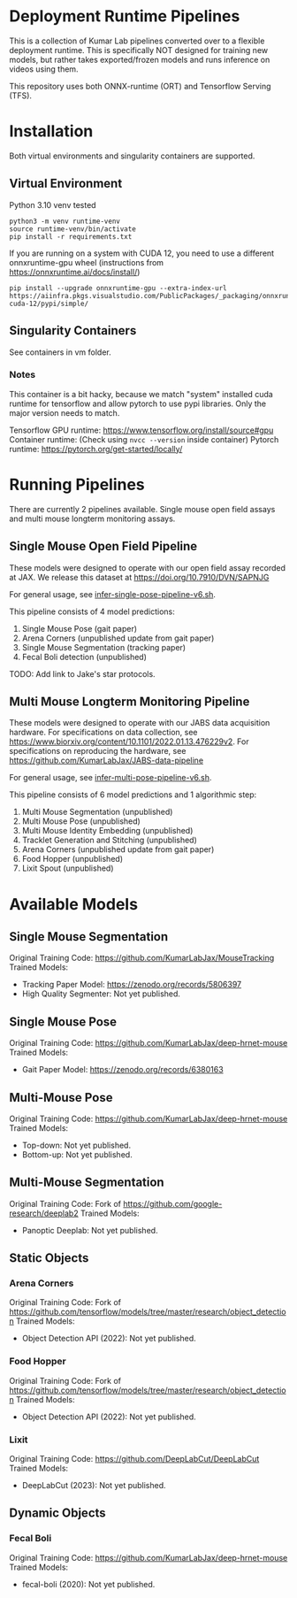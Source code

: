 # Deployment Runtime Pipelines

This is a collection of Kumar Lab pipelines converted over to a flexible deployment runtime.
This is specifically NOT designed for training new models, but rather takes exported/frozen models and runs inference on videos using them.

This repository uses both ONNX-runtime (ORT) and Tensorflow Serving (TFS).

# Installation

Both virtual environments and singularity containers are supported.

## Virtual Environment

Python 3.10 venv tested

```
python3 -m venv runtime-venv
source runtime-venv/bin/activate
pip install -r requirements.txt
```

If you are running on a system with CUDA 12, you need to use a different onnxruntime-gpu wheel (instructions from https://onnxruntime.ai/docs/install/)

```
pip install --upgrade onnxruntime-gpu --extra-index-url https://aiinfra.pkgs.visualstudio.com/PublicPackages/_packaging/onnxruntime-cuda-12/pypi/simple/
```

## Singularity Containers

See containers in vm folder.

### Notes

This container is a bit hacky, because we match "system" installed cuda runtime for tensorflow and allow pytorch to use pypi libraries. Only the major version needs to match.

Tensorflow GPU runtime: https://www.tensorflow.org/install/source#gpu
Container runtime: (Check using `nvcc --version` inside container)
Pytorch runtime: https://pytorch.org/get-started/locally/

# Running Pipelines

There are currently 2 pipelines available. Single mouse open field assays and multi mouse longterm monitoring assays.

## Single Mouse Open Field Pipeline

These models were designed to operate with our open field assay recorded at JAX. We release this dataset at https://doi.org/10.7910/DVN/SAPNJG

For general usage, see [infer-single-pose-pipeline-v6.sh](infer-single-pose-pipeline.sh).

This pipeline consists of 4 model predictions:
1. Single Mouse Pose (gait paper)
2. Arena Corners (unpublished update from gait paper)
3. Single Mouse Segmentation (tracking paper)
4. Fecal Boli detection (unpublished)

TODO: Add link to Jake's star protocols.

## Multi Mouse Longterm Monitoring Pipeline

These models were designed to operate with our JABS data acquisition hardware. For specifications on data collection, see https://www.biorxiv.org/content/10.1101/2022.01.13.476229v2. For specifications on reproducing the hardware, see https://github.com/KumarLabJax/JABS-data-pipeline

For general usage, see [infer-multi-pose-pipeline-v6.sh](infer-multi-pose-pipeline.sh).

This pipeline consists of 6 model predictions and 1 algorithmic step:
1. Multi Mouse Segmentation (unpublished)
2. Multi Mouse Pose (unpublished)
3. Multi Mouse Identity Embedding (unpublished)
4. Tracklet Generation and Stitching (unpublished)
5. Arena Corners (unpublished update from gait paper)
6. Food Hopper (unpublished)
7. Lixit Spout (unpublished)

# Available Models

## Single Mouse Segmentation

Original Training Code: https://github.com/KumarLabJax/MouseTracking
Trained Models:
* Tracking Paper Model: https://zenodo.org/records/5806397
* High Quality Segmenter: Not yet published.

## Single Mouse Pose

Original Training Code: https://github.com/KumarLabJax/deep-hrnet-mouse
Trained Models:
* Gait Paper Model: https://zenodo.org/records/6380163

## Multi-Mouse Pose

Original Training Code: https://github.com/KumarLabJax/deep-hrnet-mouse
Trained Models:
* Top-down: Not yet published.
* Bottom-up: Not yet published.

## Multi-Mouse Segmentation

Original Training Code: Fork of https://github.com/google-research/deeplab2
Trained Models:
* Panoptic Deeplab: Not yet published.

## Static Objects

### Arena Corners

Original Training Code: Fork of https://github.com/tensorflow/models/tree/master/research/object_detection
Trained Models:
* Object Detection API (2022): Not yet published.

### Food Hopper

Original Training Code: Fork of https://github.com/tensorflow/models/tree/master/research/object_detection
Trained Models:
* Object Detection API (2022): Not yet published.

### Lixit

Original Training Code: https://github.com/DeepLabCut/DeepLabCut
Trained Models:
* DeepLabCut (2023): Not yet published.

## Dynamic Objects

### Fecal Boli

Original Training Code: https://github.com/KumarLabJax/deep-hrnet-mouse
Trained Models:
* fecal-boli (2020): Not yet published.
